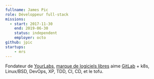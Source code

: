 ```yaml
---
fullname: James Pic
role: Développeur full-stack
missions:
  - start: 2017-11-30
    end: 2019-06-30
    status: independent
    employer: octo
github: jpic
startups:
    - mrs
---
```


Fondateur de [YourLabs](https://yourlabs.biz), [marque de logiciels libres](https://github.com/yourlabs) aime [GitLab](https://yourlabs.io) + k8s, Linux/BSD, DevOps, XP, TDD, CI, CD, et le tofu.
